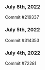 ### July 8th, 2022

Commit #219337

### July 5th, 2022

Commit #314353


### July 4th, 2022

Commit #72281
